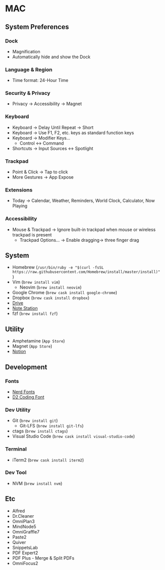 # MAC

## System Preferences

### Dock

* Magnification
* Automatically hide and show the Dock

### Language & Region

* Time format: 24-Hour Time

### Security & Privacy

* Privacy -> Accessibility -> Magnet

### Keyboard

* Keyboard -> Delay Until Repeat -> Short
* Keyboard -> Use F1, F2, etc. keys as standard function keys
* Keyboard -> Modifier Keys...
  + Control <-> Command
* Shortcuts -> Input Sources <-> Spotlight

### Trackpad

* Point & Click -> Tap to click
* More Gestures -> App Expose

### Extensions

* Today -> Calendar, Weather, Reminders, World Clock, Calculator, Now Playing

### Accessibility

* Mouse & Trackpad -> Ignore built-in trackpad when mouse or wireless trackpad is present
  + Trackpad Options... -> Enable dragging-> three finger drag

## System

* Homebrew (`/usr/bin/ruby -e "$(curl -fsSL https://raw.githubusercontent.com/Homebrew/install/master/install)"`)
* Vim (`brew install vim`)
  + Neovim (`brew install neovim`)
* Google Chrome (`brew cask install google-chrome`)
* Dropbox (`brew cask install dropbox`)
* [Drive](https://www.synology.com/en-global/support/download/DS213j#utilities)
* [Note Station](https://www.synology.com/en-global/support/download/DS213j#utilities)
* fzf (`brew install fzf`)

## Utility

* Amphetamine (`App Store`)
* Magnet (`App Store`)
* [Notion](https://www.notion.so/desktop)

## Development

### Fonts

* [Nerd Fonts](https://github.com/ryanoasis/nerd-fonts)
* [D2 Coding Font](https://github.com/naver/d2codingfont)

### Dev Utility

* Git (`brew install git`)
  + Git-LFS (`brew install git-lfs`)
* ctags (`brew install ctags`)
* Visual Studio Code (`brew cask install visual-studio-code`)

### Terminal

* iTerm2 (`brew cask install iterm2`)

### Dev Tool

* NVM (`brew install nvm`)

## Etc

- Alfred
- Dr.Cleaner
- OmniPlan3
- MindNode5
- OmniGraffle7
- Paste2
- Quiver
- SnippetsLab
- PDF Expert2
- PDF Plus - Merge & Split PDFs
- OmniFocus2
